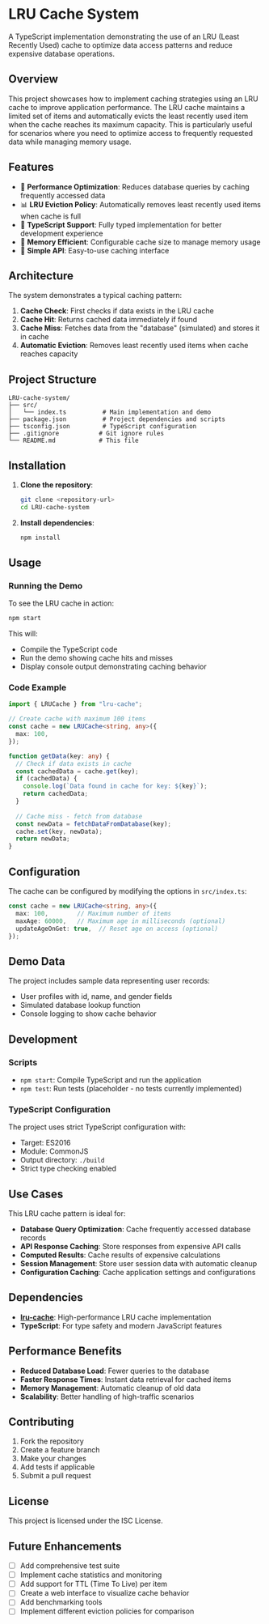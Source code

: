 # LRU Cache System

A TypeScript implementation demonstrating the use of an LRU (Least Recently Used) cache to optimize data access patterns and reduce expensive database operations.

## Overview

This project showcases how to implement caching strategies using an LRU cache to improve application performance. The LRU cache maintains a limited set of items and automatically evicts the least recently used item when the cache reaches its maximum capacity. This is particularly useful for scenarios where you need to optimize access to frequently requested data while managing memory usage.

## Features

- 🚀 **Performance Optimization**: Reduces database queries by caching frequently accessed data
- 📊 **LRU Eviction Policy**: Automatically removes least recently used items when cache is full
- 🔧 **TypeScript Support**: Fully typed implementation for better development experience
- 💾 **Memory Efficient**: Configurable cache size to manage memory usage
- 🎯 **Simple API**: Easy-to-use caching interface

## Architecture

The system demonstrates a typical caching pattern:
1. **Cache Check**: First checks if data exists in the LRU cache
2. **Cache Hit**: Returns cached data immediately if found
3. **Cache Miss**: Fetches data from the "database" (simulated) and stores it in cache
4. **Automatic Eviction**: Removes least recently used items when cache reaches capacity

## Project Structure

```
LRU-cache-system/
├── src/
│   └── index.ts          # Main implementation and demo
├── package.json          # Project dependencies and scripts
├── tsconfig.json         # TypeScript configuration
├── .gitignore           # Git ignore rules
└── README.md            # This file
```

## Installation

1. **Clone the repository**:
   ```bash
   git clone <repository-url>
   cd LRU-cache-system
   ```

2. **Install dependencies**:
   ```bash
   npm install
   ```

## Usage

### Running the Demo

To see the LRU cache in action:

```bash
npm start
```

This will:
- Compile the TypeScript code
- Run the demo showing cache hits and misses
- Display console output demonstrating caching behavior

### Code Example

```typescript
import { LRUCache } from "lru-cache";

// Create cache with maximum 100 items
const cache = new LRUCache<string, any>({
  max: 100,
});

function getData(key: any) {
  // Check if data exists in cache
  const cachedData = cache.get(key);
  if (cachedData) {
    console.log(`Data found in cache for key: ${key}`);
    return cachedData;
  }
  
  // Cache miss - fetch from database
  const newData = fetchDataFromDatabase(key);
  cache.set(key, newData);
  return newData;
}
```

## Configuration

The cache can be configured by modifying the options in `src/index.ts`:

```typescript
const cache = new LRUCache<string, any>({
  max: 100,        // Maximum number of items
  maxAge: 60000,   // Maximum age in milliseconds (optional)
  updateAgeOnGet: true,  // Reset age on access (optional)
});
```

## Demo Data

The project includes sample data representing user records:
- User profiles with id, name, and gender fields
- Simulated database lookup function
- Console logging to show cache behavior

## Development

### Scripts

- `npm start`: Compile TypeScript and run the application
- `npm test`: Run tests (placeholder - no tests currently implemented)

### TypeScript Configuration

The project uses strict TypeScript configuration with:
- Target: ES2016
- Module: CommonJS
- Output directory: `./build`
- Strict type checking enabled

## Use Cases

This LRU cache pattern is ideal for:

- **Database Query Optimization**: Cache frequently accessed database records
- **API Response Caching**: Store responses from expensive API calls
- **Computed Results**: Cache results of expensive calculations
- **Session Management**: Store user session data with automatic cleanup
- **Configuration Caching**: Cache application settings and configurations

## Dependencies

- **[lru-cache](https://www.npmjs.com/package/lru-cache)**: High-performance LRU cache implementation
- **TypeScript**: For type safety and modern JavaScript features

## Performance Benefits

- **Reduced Database Load**: Fewer queries to the database
- **Faster Response Times**: Instant data retrieval for cached items
- **Memory Management**: Automatic cleanup of old data
- **Scalability**: Better handling of high-traffic scenarios

## Contributing

1. Fork the repository
2. Create a feature branch
3. Make your changes
4. Add tests if applicable
5. Submit a pull request

## License

This project is licensed under the ISC License.

## Future Enhancements

- [ ] Add comprehensive test suite
- [ ] Implement cache statistics and monitoring
- [ ] Add support for TTL (Time To Live) per item
- [ ] Create a web interface to visualize cache behavior
- [ ] Add benchmarking tools
- [ ] Implement different eviction policies for comparison
